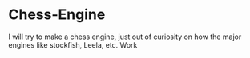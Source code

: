 # Chess-Engine
I will try to make a chess engine, just out of curiosity on how the major engines like stockfish, Leela, etc. Work
